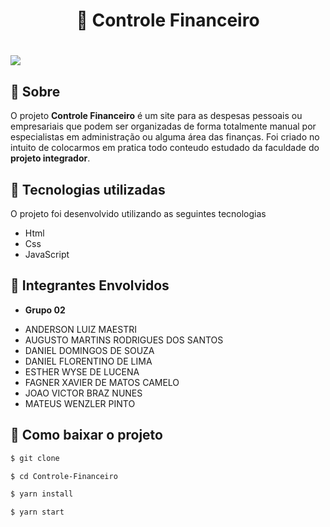 <h1 align="center">
 🏦 Controle Financeiro
</h1>

<h1>
<img src="public/Video.gif">
</h1>

## 📂 Sobre

O projeto **Controle Financeiro** é um site para as despesas pessoais ou empresariais que podem ser organizadas de forma totalmente manual por especialistas em administração ou alguma área das finanças. Foi criado no intuito de colocarmos em pratica todo conteudo estudado da faculdade do **projeto integrador**.

## 🚀 Tecnologias utilizadas

O projeto foi desenvolvido utilizando as seguintes tecnologias

- Html
- Css
- JavaScript

## 📁 Integrantes Envolvidos

* **Grupo 02**
- ANDERSON LUIZ MAESTRI
- AUGUSTO MARTINS RODRIGUES DOS SANTOS
- DANIEL DOMINGOS DE SOUZA
- DANIEL FLORENTINO DE LIMA
- ESTHER WYSE DE LUCENA
- FAGNER XAVIER DE MATOS CAMELO
- JOAO VICTOR BRAZ NUNES
- MATEUS WENZLER PINTO

## 📁 Como baixar o projeto

 ```bash
$ git clone 

$ cd Controle-Financeiro

$ yarn install

$ yarn start
 ```
